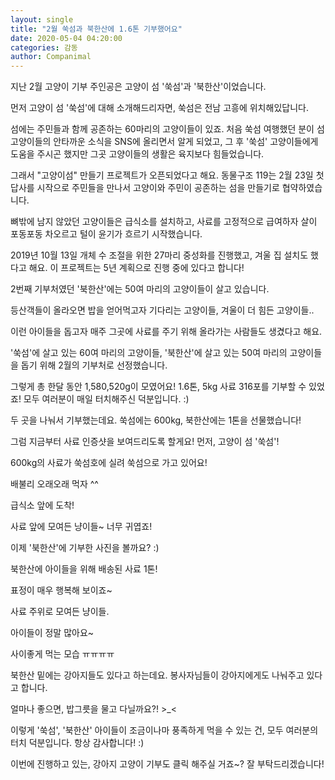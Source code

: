 ```yaml
---
layout: single
title: "2월 쑥섬과 북한산에 1.6톤 기부했어요"
date: 2020-05-04 04:20:00
categories: 감동
author: Companimal
---
```


지난 2월 고양이 기부 주인공은 고양이 섬 '쑥섬'과 '북한산'이었습니다.

먼저 고양이 섬 '쑥섬'에 대해 소개해드리자면, 쑥섬은 전남 고흥에 위치해있답니다.

섬에는 주민들과 함께 공존하는 60마리의 고양이들이 있죠. 처음 쑥섬 여행했던 분이 섬 고양이들의 안타까운 소식을 SNS에 올리면서 알게 되었고, 그 후 '쑥섬' 고양이들에게 도움을 주시곤 했지만 그곳 고양이들의 생활은 육지보다 힘들었습니다.

그래서 "고양이섬" 만들기 프로젝트가 오픈되었다고 해요. 동물구조 119는 2월 23일 첫 답사를 시작으로 주민들을 만나서 고양이와 주민이 공존하는 섬을 만들기로 협약하였습니다.

뼈밖에 남지 않았던 고양이들은 급식소를 설치하고, 사료를 고정적으로 급여하자 살이 포동포동 차오르고 털이 윤기가 흐르기 시작했습니다.

2019년 10월 13일 개체 수 조절을 위한 27마리 중성화를 진행했고, 겨울 집 설치도 했다고 해요. 이 프로젝트는 5년 계획으로 진행 중에 있다고 합니다!

2번째 기부처였던 '북한산'에는 50여 마리의 고양이들이 살고 있습니다.

등산객들이 올라오면 밥을 얻어먹고자 기다리는 고양이들, 겨울이 더 힘든 고양이들..

이런 아이들을 돕고자 매주 그곳에 사료를 주기 위해 올라가는 사람들도 생겼다고 해요.

'쑥섬'에 살고 있는 60여 마리의 고양이들, '북한산'에 살고 있는 50여 마리의 고양이들을 돕기 위해 2월의 기부처로 선정했습니다.

그렇게 총 한달 동안 1,580,520g이 모였어요! 1.6톤, 5kg 사료 316포를 기부할 수 있었죠! 모두 여러분이 매일 터치해주신 덕분입니다. :)

두 곳을 나눠서 기부했는데요. 쑥섬에는 600kg, 북한산에는 1톤을 선물했습니다!

그럼 지금부터 사료 인증샷을 보여드리도록 할게요! 먼저, 고양이 섬 '쑥섬'!

600kg의 사료가 쑥섬호에 실려 쑥섬으로 가고 있어요!

배불리 오래오래 먹자 ^^

급식소 앞에 도착!

사료 앞에 모여든 냥이들~ 너무 귀엽죠!

이제 '북한산'에 기부한 사진을 볼까요? :)

북한산에 아이들을 위해 배송된 사료 1톤!

표정이 매우 행복해 보이죠~

사료 주위로 모여든 냥이들.

아이들이 정말 많아요~

사이좋게 먹는 모습 ㅠㅠㅠㅠ

북한산 밑에는 강아지들도 있다고 하는데요. 봉사자님들이 강아지에게도 나눠주고 있다고 합니다.

얼마나 좋으면, 밥그릇을 물고 다닐까요?! &gt;\_&lt;

이렇게 '쑥섬', '북한산' 아이들이 조금이나마 풍족하게 먹을 수 있는 건, 모두 여러분의 터치 덕분입니다. 항상 감사합니다! :)

이번에 진행하고 있는, 강아지 고양이 기부도 클릭 해주실 거죠~? 잘 부탁드리겠습니다!
